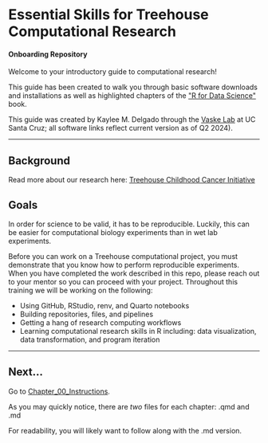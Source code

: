 # Essential Skills for Treehouse Computational Research

#### Onboarding Repository

Welcome to your introductory guide to computational research!

This guide has been created to walk you through basic software downloads and installations as well as highlighted chapters of the ["R for Data Science"](https://r4ds.hadley.nz) book.

This guide was created by Kaylee M. Delgado through the [Vaske Lab](https://vaskelab.ucsc.edu) at UC Santa Cruz; all software links reflect current version as of Q2 2024).

------------------------------------------------------------------------

## Background

Read more about our research here: [Treehouse Childhood Cancer Initiative](https://treehousegenomics.ucsc.edu)

## Goals

In order for science to be valid, it has to be reproducible. 
Luckily, this can be easier for computational biology experiments than in wet lab experiments. 

Before you can work on a Treehouse computational project, you must demonstrate that you know how to perform reproducible experiments. 
When you have completed the work described in this repo, please reach out to your mentor so you can proceed with your project. 
Throughout this training we will be working on the following:

-   Using GitHub, RStudio, renv, and Quarto notebooks
-   Building repositories, files, and pipelines
-   Getting a hang of research computing workflows
-   Learning computational research skills in R including: data visualization, data transformation, and program iteration

------------------------------------------------------------------------

## Next...

Go to [Chapter_00_Instructions](https://github.com/UCSC-Treehouse/Essential-skills-for-Treehouse-computational-research/blob/main/Chapter-Instructions/Chapter_00_Instructions.md).

As you may quickly notice, there are *two* files for each chapter: .qmd and .md

For readability, you will likely want to follow along with the .md version.
